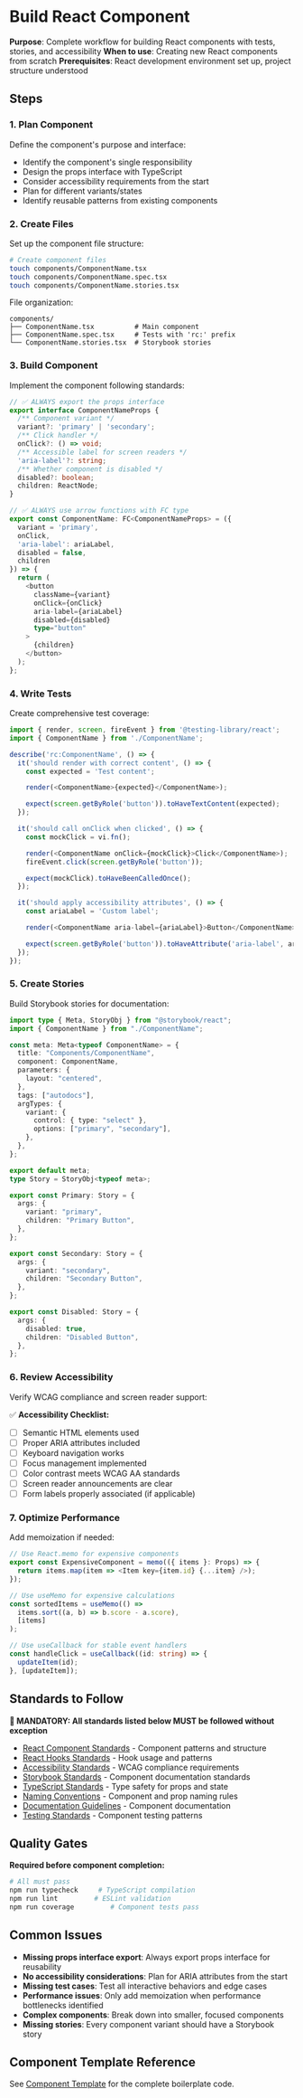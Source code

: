 # Build React Component

**Purpose**: Complete workflow for building React components with tests, stories, and accessibility
**When to use**: Creating new React components from scratch
**Prerequisites**: React development environment set up, project structure understood

## Steps

### 1. Plan Component

Define the component's purpose and interface:

- Identify the component's single responsibility
- Design the props interface with TypeScript
- Consider accessibility requirements from the start
- Plan for different variants/states
- Identify reusable patterns from existing components

### 2. Create Files

Set up the component file structure:

```bash
# Create component files
touch components/ComponentName.tsx
touch components/ComponentName.spec.tsx
touch components/ComponentName.stories.tsx
```

File organization:

```plaintext
components/
├── ComponentName.tsx          # Main component
├── ComponentName.spec.tsx     # Tests with 'rc:' prefix
└── ComponentName.stories.tsx  # Storybook stories
```

### 3. Build Component

Implement the component following standards:

```typescript
// ✅ ALWAYS export the props interface
export interface ComponentNameProps {
  /** Component variant */
  variant?: 'primary' | 'secondary';
  /** Click handler */
  onClick?: () => void;
  /** Accessible label for screen readers */
  'aria-label'?: string;
  /** Whether component is disabled */
  disabled?: boolean;
  children: ReactNode;
}

// ✅ ALWAYS use arrow functions with FC type
export const ComponentName: FC<ComponentNameProps> = ({
  variant = 'primary',
  onClick,
  'aria-label': ariaLabel,
  disabled = false,
  children
}) => {
  return (
    <button
      className={variant}
      onClick={onClick}
      aria-label={ariaLabel}
      disabled={disabled}
      type="button"
    >
      {children}
    </button>
  );
};
```

### 4. Write Tests

Create comprehensive test coverage:

```typescript
import { render, screen, fireEvent } from '@testing-library/react';
import { ComponentName } from './ComponentName';

describe('rc:ComponentName', () => {
  it('should render with correct content', () => {
    const expected = 'Test content';

    render(<ComponentName>{expected}</ComponentName>);

    expect(screen.getByRole('button')).toHaveTextContent(expected);
  });

  it('should call onClick when clicked', () => {
    const mockClick = vi.fn();

    render(<ComponentName onClick={mockClick}>Click</ComponentName>);
    fireEvent.click(screen.getByRole('button'));

    expect(mockClick).toHaveBeenCalledOnce();
  });

  it('should apply accessibility attributes', () => {
    const ariaLabel = 'Custom label';

    render(<ComponentName aria-label={ariaLabel}>Button</ComponentName>);

    expect(screen.getByRole('button')).toHaveAttribute('aria-label', ariaLabel);
  });
});
```

### 5. Create Stories

Build Storybook stories for documentation:

```typescript
import type { Meta, StoryObj } from "@storybook/react";
import { ComponentName } from "./ComponentName";

const meta: Meta<typeof ComponentName> = {
  title: "Components/ComponentName",
  component: ComponentName,
  parameters: {
    layout: "centered",
  },
  tags: ["autodocs"],
  argTypes: {
    variant: {
      control: { type: "select" },
      options: ["primary", "secondary"],
    },
  },
};

export default meta;
type Story = StoryObj<typeof meta>;

export const Primary: Story = {
  args: {
    variant: "primary",
    children: "Primary Button",
  },
};

export const Secondary: Story = {
  args: {
    variant: "secondary",
    children: "Secondary Button",
  },
};

export const Disabled: Story = {
  args: {
    disabled: true,
    children: "Disabled Button",
  },
};
```

### 6. Review Accessibility

Verify WCAG compliance and screen reader support:

✅ **Accessibility Checklist:**

- [ ] Semantic HTML elements used
- [ ] Proper ARIA attributes included
- [ ] Keyboard navigation works
- [ ] Focus management implemented
- [ ] Color contrast meets WCAG AA standards
- [ ] Screen reader announcements are clear
- [ ] Form labels properly associated (if applicable)

### 7. Optimize Performance

Add memoization if needed:

```typescript
// Use React.memo for expensive components
export const ExpensiveComponent = memo(({ items }: Props) => {
  return items.map(item => <Item key={item.id} {...item} />);
});

// Use useMemo for expensive calculations
const sortedItems = useMemo(() =>
  items.sort((a, b) => b.score - a.score),
  [items]
);

// Use useCallback for stable event handlers
const handleClick = useCallback((id: string) => {
  updateItem(id);
}, [updateItem]);
```

## Standards to Follow

**🔴 MANDATORY: All standards listed below MUST be followed without exception**

- [React Component Standards](@../../standards/frontend/react-components.md) - Component patterns and structure
- [React Hooks Standards](@../../standards/frontend/react-hooks.md) - Hook usage and patterns
- [Accessibility Standards](@../../standards/frontend/accessibility.md) - WCAG compliance requirements
- [Storybook Standards](@../../standards/frontend/storybook.md) - Component documentation standards
- [TypeScript Standards](@../../standards/code/typescript.md) - Type safety for props and state
- [Naming Conventions](@../../standards/code/naming.md) - Component and prop naming rules
- [Documentation Guidelines](@../../standards/code/documentation.md) - Component documentation
- [Testing Standards](@../../standards/quality/testing.md) - Component testing patterns

## Quality Gates

**Required before component completion:**

```bash
# All must pass
npm run typecheck     # TypeScript compilation
npm run lint         # ESLint validation
npm run coverage         # Component tests pass
```

## Common Issues

- **Missing props interface export**: Always export props interface for reusability
- **No accessibility considerations**: Plan for ARIA attributes from the start
- **Missing test cases**: Test all interactive behaviors and edge cases
- **Performance issues**: Only add memoization when performance bottlenecks identified
- **Complex components**: Break down into smaller, focused components
- **Missing stories**: Every component variant should have a Storybook story

## Component Template Reference

See [Component Template](@../../patterns/frontend/component-template.md) for the complete boilerplate code.
